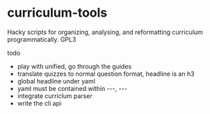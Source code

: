 # curriculum-tools
Hacky scripts for organizing, analysing, and reformatting curriculum programmatically. GPL3




todo
- play with unified, go through the guides
- translate quizzes to normal question format, headline is an h3
- global headline under yaml
- yaml must be contained within ---, ---
- integrate curriclum parser
- write the cli api
